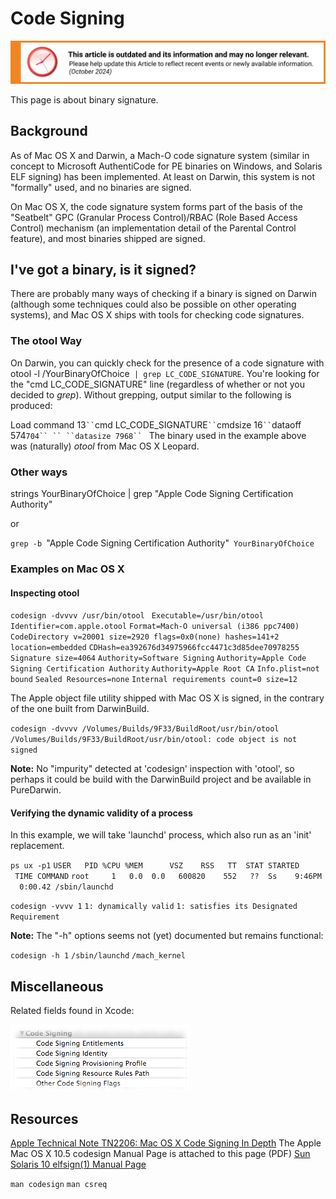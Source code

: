 Code Signing
============

![This article is outdated and its information and may no longer relevant.](/img/notice/article-oudated-oct2024.svg)


This page is about binary signature.

Background
----------
As of Mac OS X and Darwin, a Mach-O code signature system (similar in concept to Microsoft AuthentiCode for PE binaries on Windows, and Solaris ELF signing) has been implemented. At least on Darwin, this system is not "formally" used, and no binaries are signed.

On Mac OS X, the code signature system forms part of the basis of the "Seatbelt" GPC (Granular Process Control)/RBAC (Role Based Access Control) mechanism (an implementation detail of the Parental Control feature), and most binaries shipped are signed.

I've got a binary, is it signed?
--------------------------------
There are probably many ways of checking if a binary is signed on Darwin (although some techniques could also be possible on other operating systems), and Mac OS X ships with tools for checking code signatures.

### The otool Way

On Darwin, you can quickly check for the presence of a code signature with otool -l /YourBinaryOfChoice` | grep LC_CODE_SIGNATURE`. You're looking for the "cmd LC_CODE_SIGNATURE" line (regardless of whether or not you decided to *grep*).
 Without grepping, output similar to the following is produced:

 Load command 13`
`` `cmd LC_CODE_SIGNATURE`
`` `cmdsize 16`
`` `dataoff 574`704``
`` ``datasize 7968``
`
 The binary used in the example above was (naturally) *otool* from Mac OS X Leopard.
### Other ways
strings YourBinaryOfChoice | grep "Apple Code Signing Certification Authority"



or





`grep -b `"Apple Code Signing Certification Authority"` YourBinaryOfChoice`
### Examples on Mac OS X

#### Inspecting otool

`codesign -dvvvv /usr/bin/otool `
`Executable=/usr/bin/otool`
`Identifier=com.apple.otool`
`Format=Mach-O universal (i386 ppc7400)`
`CodeDirectory v=20001 size=2920 flags=0x0(none) hashes=141+2 location=embedded`
`CDHash=ea392676d34975966fcc4471c3d85dee70978255`
`Signature size=4064`
`Authority=Software Signing`
`Authority=Apple Code Signing Certification Authority`
`Authority=Apple Root CA`
`Info.plist=not bound`
`Sealed Resources=none`
`Internal requirements count=0 size=12`

The Apple object file utility shipped with Mac OS X is signed, in the contrary of the one built from DarwinBuild.


`codesign -dvvvv /Volumes/Builds/9F33/BuildRoot/usr/bin/otool `
`/Volumes/Builds/9F33/BuildRoot/usr/bin/otool: code object is not signed`


__Note:__ No "impurity" detected at 'codesign' inspection with 'otool', so perhaps it could be build with the DarwinBuild project and be available in PureDarwin.
#### Verifying the dynamic validity of a process
In this example, we will take 'launchd' process, which also run as an 'init' replacement.

`ps ux -p1`
`USER   PID %CPU %MEM      VSZ    RSS   TT  STAT STARTED      TIME COMMAND`
`root     1   0.0  0.0   600820    552   ??  Ss    9:46PM   0:00.42 /sbin/launchd`


`codesign -vvvv 1`
`1: dynamically valid`
`1: satisfies its Designated Requirement`


__Note:__ The "-h" options seems not (yet) documented but remains functional:

`codesign -h 1`
`/sbin/launchd`
`/mach_kernel`


Miscellaneous
-------------
Related fields found in Xcode:

![](/img/developers/universal-binaries/code-signing/Xcode%20codesign%20options.png)

Resources
---------
[Apple Technical Note TN2206: Mac OS X Code Signing In Depth](http://www.webcitation.org/query?url=http%3A%2F%2Fdeveloper.apple.com%2Ftechnotes%2Ftn2007%2Ftn2206.html&date=2008-10-11)
The Apple Mac OS X 10.5 codesign Manual Page is attached to this page (PDF)
[Sun Solaris 10 elfsign(1) Manual Page](http://www.webcitation.org/query?url=http%3A%2F%2Fdocs.sun.com%2Fapp%2Fdocs%2Fdoc%2F819-2239%2Felfsign-1%3Fa%3Dview&date=2008-10-11)

`man codesign`
`man csreq`
